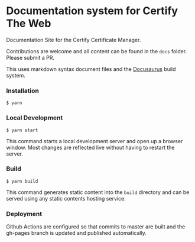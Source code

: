 # Documentation system for Certify The Web
Documentation Site for the Certify Certificate Manager.

Contributions are welcome and all content can be found in the `docs` folder. Please submit a PR.

This uses markdown syntax document files and the [Docusaurus](https://docusaurus.io) build system.

### Installation

```
$ yarn
```

### Local Development

```
$ yarn start
```

This command starts a local development server and open up a browser window. Most changes are reflected live without having to restart the server.

### Build

```
$ yarn build
```

This command generates static content into the `build` directory and can be served using any static contents hosting service.

### Deployment

Github Actions are configured so that commits to master are built and the gh-pages branch is updated and published automatically.